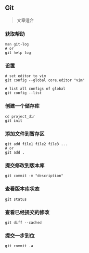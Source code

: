 ## Git


> 文章适合

### 获取帮助

```shell
man git-log
# or
git help log
```

### 设置

```shell
# set editor to vim
git config --global core.editor "vim"

# list all configs of global
git config --list
```





### 创建一个储存库

```shell
cd project_dir
git init
```



### 添加文件到暂存区

```shell
git add file1 file2 file3 ...
# or
git add .
```



### 提交修改到版本库

```shell
git commit -m "description"
```



### 查看版本库状态

```shell
git status
```



### 查看已经提交的修改

```shell
git diff --cached
```



### 提交一步到位

```shell
git commit -a
```

